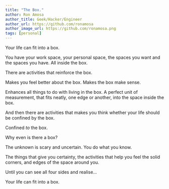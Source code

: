 ```yaml
---
title: "The Box."
author: Ron Amosa
author_title: Geek/Hacker/Engineer
author_url: https://github.com/ronamosa
author_image_url: https://github.com/ronamosa.png
tags: [personal]
---
```


Your life can fit into a box.

You have your work space, your personal space, the spaces you want and the spaces you have. All inside the box.

There are activities that reinforce the box.

Makes you feel better about the box. Makes the box make sense.

Enhances all things to do with living in the box. A perfect unit of measurement, that fits neatly, one edge or another, into the space inside the box.

<!-- truncate -->

And then there are activities that makes you think whether your life should be confined by the box.

Confined *to* the box.

Why even is there a box?

The unknown is scary and uncertain. You do what you know.

The things that give you certainty, the activities that help you feel the solid corners, and edges of the space around you.

Until you can see all four sides and realise...

Your life can fit into a box.
